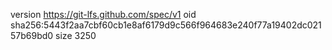 version https://git-lfs.github.com/spec/v1
oid sha256:5443f2aa7cbf60cb1e8af6179d9c566f964683e240f77a19402dc02157b69bd0
size 3250
